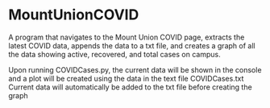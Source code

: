 # MountUnionCOVID
A program that navigates to the Mount Union COVID page, extracts the  latest COVID data, appends the data to a txt file, and creates a graph  of all the data showing active, recovered, and total cases on campus.

Upon running COVIDCases.py, the current data will be shown in the console and a plot will be created using the data in the text file COVIDCases.txt
Current data will automatically be added to the txt file before creating the graph
